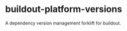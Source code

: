 buildout-platform-versions
==========================

A dependency version management forklift for buildout.

